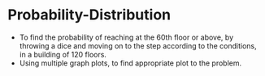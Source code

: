 # Probability-Distribution

* To find the probability of reaching at the 60th floor or above, by throwing a dice and moving on to the step according to the conditions, in a building of 120 floors.
* Using multiple graph plots, to find appropriate plot to the problem.

